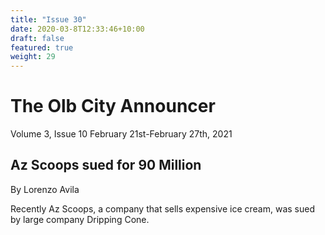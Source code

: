 ```yaml
---
title: "Issue 30"
date: 2020-03-8T12:33:46+10:00
draft: false
featured: true
weight: 29
---
```


# The Olb City Announcer
Volume 3, Issue 10
February 21st-February 27th, 2021

## Az Scoops sued for 90 Million
By Lorenzo Avila

Recently Az Scoops, a company that sells expensive ice cream, was sued by large company Dripping Cone.
